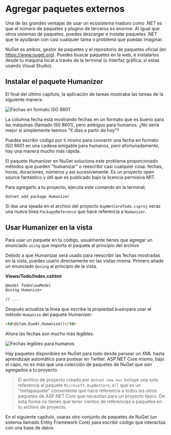 # Agregar paquetes externos
Una de las grandes ventajas de usar un ecosistema maduro como .NET es que el número de paquetes y plugins de terceros es enorme. Al igual que otros sistemas de paquetes, puedes descargar e instalar paquetes .NET que te ayudaran con casi cualquier tarea o problema que puedas imaginar.

NuGet es ambos, gestor de paquetes y el repositorio de paquetes oficial (en https://www.nuget.org). Puedes buscar paquetes en la web, e instalarlos desde tu máquina local a través de la terminal (o Interfaz gráfica, si estas usando Visual Studio).

## Instalar el paquete Humanizer
El final del último capítulo, la aplicación de tareas mostraba las tareas de la siguiente manera:

![Fechas en formato ISO 8601](iso8601.png)

La columna fecha está mostrando fechas en un formato que es bueno para las máquinas (llamado IS0 8601), pero ambiguo para humanos. ¿No sería mejor si simplemente leemos “X días a partir de hoy”?

Puedes escribir código por ti mismo para convertir una fecha en formato ISO 8601 en una cadena amigable para humanos, pero afortunadamente, hay una manera mucho más rápida.

El paquete Humanizer en NuGet soluciona este problema proporcionado métodos que pueden "humanizar" o reescribir casi cualquier cosa: fechas, horas, duraciones, números y así sucesivamente. Es un proyecto open source fantástico y útil que es publicado bajo la licencia permisiva MIT.

Para agregarlo a tu proyecto, ejecuta este comando en la terminal;

```
dotnet add package Humanizer
```

Si das una ojeada en el archivo del proyecto `AspNetCoreTodo.csproj` veras una nueva línea `PackageReference` que hace referencia a `Humanizer`.

## Usar Humanizer en la vista

Para usar un paquete en tu código, usualmente tienes que agregar un enunciado `using` que importa el paquete al principio del archivo

Debido a que Humanizar será usado para reescribir las fechas mostradas en la vista, puedes usarlo directamente en las vistas misma. Primero añade un enunciado `@using` al principio de la vista.

**Views/Todo/Index.cshtml**

```html
@model TodoViewModel
@using Humanizer

// ...
```

Después actualiza la línea que escribe la propiedad `DueAt`para usar el método `Humanize` del paquete Humanizer:

```html
<td>@item.DueAt.Humanize()</td>
```

Ahora las fechas son mucho más legibles.

![Fechas legibles para humanos](friendly-dates.png)

Hay paquetes disponibles en NuGet para todo desde parsear un XML hasta aprendizaje automático para postear en Twitter. ASP.NET Core mismo, bajo el capo, no es más que una colección de paquetes de NuGet que son agregados a tu proyecto.

> El archivo de proyecto creado por `dotnet new mvc` incluye una sola referencia al paquete `Microsoft.AspNetCore.All` que es un "metapaquete" conveniente que hace referencia a todos los otros paquetes de ASP.NET Core que necesitas para un proyecto típico. De esta forma no tienes que tener cientos de referencias a paquetes en tu archivo de proyecto.

En el siguiente capítulo, usaras otro conjunto de paquetes de NuGet (un sistema llamado Entity Framework Core) para escribir código que interactúa con una base de datos.
